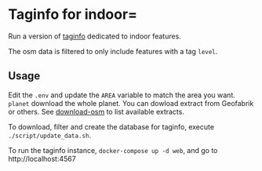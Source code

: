 # Taginfo for indoor=

Run a version of [taginfo][] dedicated to indoor features.

The osm data is filtered to only include features with a tag `level`.

## Usage

Edit the `.env` and update the `AREA` variable to match the area you want. `planet` download the whole planet. You can dowload extract from Geofabrik or others. See [download-osm](https://github.com/openmaptiles/openmaptiles-tools#multi-streamed-osm-data-downloader) to list available extracts.

To download, filter and create the database for taginfo, execute `./script/update_data.sh`.

To run the taginfo instance, `docker-compose up -d web`, and go to http://localhost:4567

[taginfo]: https://github.com/taginfo/taginfo
